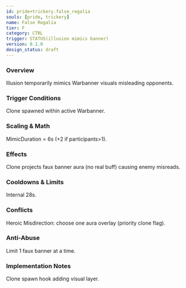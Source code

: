 ```yaml
---
id: pride+trickery.false_regalia
souls: [pride, trickery]
name: False Regalia
tier: F
category: CTRL
trigger: STATUS(illusion mimics banner)
version: 0.1.0
design_status: draft
---
```

### Overview
Illusion temporarily mimics Warbanner visuals misleading opponents.
### Trigger Conditions
Clone spawned within active Warbanner.
### Scaling & Math
MimicDuration = 6s (+2 if participants>1).
### Effects
Clone projects faux banner aura (no real buff) causing enemy misreads.
### Cooldowns & Limits
Internal 28s.
### Conflicts
Heroic Misdirection: choose one aura overlay (priority clone flag).
### Anti-Abuse
Limit 1 faux banner at a time.
### Implementation Notes
Clone spawn hook adding visual layer.
